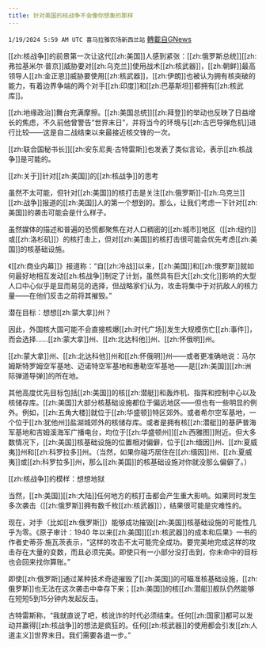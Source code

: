 ```yaml
---
title: 针对美国的核战争不会像你想象的那样
---
```

`1/19/2024 5:59 AM UTC 喜马拉雅农场新西兰站` [轉載自GNews](https://gnews.org/articles/2234364)

[[zh:核战争]]的前景第一次让这代[[zh:美国]]人感到紧张：[[zh:俄罗斯总统]][[zh:弗拉基米尔·普京]]威胁要对[[zh:乌克兰]]使用战术[[zh:核武器]]，[[zh:朝鲜]]最高领导人[[zh:金正恩]]威胁要使用[[zh:核武器]]，[[zh:伊朗]]也被认为拥有核突破的能力，有着边界争端的两个对手[[zh:印度]]和[[zh:巴基斯坦]]都拥有[[zh:核武库]]。

[[zh:地缘政治]]舞台充满摩擦。[[zh:美国总统]][[zh:拜登]]的举动也反映了日益增长的焦虑，不久前他曾警告“世界末日”，并将当今的环境与[[zh:古巴导弹危机]]进行比较——这是自二战结束以来最接近核交锋的一次。

[[zh:联合国秘书长]][[zh:安东尼奥·古特雷斯]]也发表了类似言论，表示[[zh:核战争]]是可能的。

[[zh:关于]]针对[[zh:美国]]的[[zh:核战争]]的思考

虽然不太可能，但针对[[zh:美国]]的核打击是关注[[zh:俄罗斯]]\-[[zh:乌克兰]][[zh:战争]]报道的[[zh:美国]]人的第一个想到的。那么，让我们考虑一下针对[[zh:美国]]的袭击可能会是什么样子。

虽然媒体的描述和普遍的恐慌都聚焦在对人口稠密的[[zh:城市]]地区（[[zh:纽约]]或[[zh:洛杉矶]]）的核打击上，但对[[zh:美国]]的核打击很可能会优先考虑[[zh:美国]]的核基础设施。

《[[zh:商业内幕]]》报道称：“自[[zh:冷战]]以来，[[zh:美国]]和[[zh:俄罗斯]]就如何最好地相互发动[[zh:核战争]]制定了计划，虽然具有巨大[[zh:文化]]影响的大型人口中心似乎是显而易见的选择，但战略家们认为，攻击将集中于对抗敌人的核力量——在他们反击之前将其摧毁。”

潜在目标：想想[[zh:蒙大拿]]州？

因此，外国核大国可能不会直接核爆[[zh:时代广场]]发生大规模伤亡[[zh:事件]]，而会选择……[[zh:蒙大拿]]州、[[zh:北达科他]]州、[[zh:怀俄明]]州。

[[zh:蒙大拿]]州、[[zh:北达科他]]州和[[zh:怀俄明]]州——或者更准确地说：马尔姆斯特罗姆空军基地、迈诺特空军基地和惠勒空军基地——是[[zh:美国]][[zh:洲际弹道导弹]]的所在地。

其他高度优先目标包括[[zh:美国]]的核[[zh:潜艇]]和轰炸机、指挥和控制中心以及核储存库。[[zh:美国]]大部分核基础设施都位于偏远地区——但也有一些明显的例外。例如，[[zh:五角大楼]]就位于[[zh:华盛顿]]特区郊外。或者希尔空军基地，一个位于[[zh:犹他州]]盐湖城郊外的核储存库。或者是拥有核[[zh:潜艇]]的基萨普海军基地和吉姆溪海军广播电台，均位于[[zh:华盛顿州]][[zh:西雅图]]附近。但大多数情况下，[[zh:美国]]核基础设施的位置相对偏僻，位于[[zh:缅因]]州、[[zh:夏威夷]]州和[[zh:科罗拉多]]州。（当然，如果你碰巧居住在[[zh:缅因]]州、[[zh:夏威夷]]或[[zh:科罗拉多]]州，那么[[zh:美国]]的核基础设施对你就没那么偏僻了。）

[[zh:核战争]]的模样：想想地狱

当然，[[zh:美国]][[zh:大陆]]任何地方的核打击都会产生重大影响。如果同时发生多次袭击（[[zh:俄罗斯]]拥有数千枚[[zh:核武器]]），结果很可能是灾难性的。

现在，对手（比如[[zh:俄罗斯]]）能够成功摧毁[[zh:美国]]核基础设施的可能性几乎为零。《原子审计：1940 年以来[[zh:美国]][[zh:核武器]]的成本和后果》一书的作者史蒂芬·施瓦茨表示，“这样的攻击不太可能完全成功。要完美地完成这样的攻击存在大量的变数，而且必须完美。即使只有一小部分没打击到，你未命中的目标也会回来找你算账。”  

即使[[zh:俄罗斯]]通过某种技术奇迹摧毁了[[zh:美国]]的可瞄准核基础设施，[[zh:俄罗斯]]也无法在这次袭击中幸存下来；[[zh:美国]]的核[[zh:潜艇]]舰队仍然能够在短短5到15分钟内发起反击。

古特雷斯称，“我就直说了吧，核讹诈的时代必须结束。任何[[zh:国家]]都可以发动并赢得[[zh:核战争]]的想法是疯狂的。任何[[zh:核武器]]的使用都会引发[[zh:人道主义]]世界末日。我们需要各退一步。”
